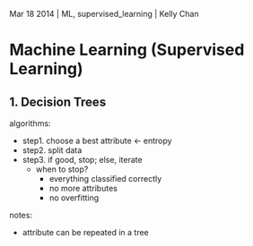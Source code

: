 Mar 18 2014 | ML, supervised_learning | Kelly Chan
# Machine Learning (Supervised Learning)

## 1. Decision Trees

algorithms:  
- step1. choose a best attribute <- entropy
- step2. split data
- step3. if good, stop; else, iterate
     - when to stop? 
         - everything classified correctly
         - no more attributes
         - no overfitting

notes:
- attribute can be repeated in a tree

